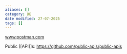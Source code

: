 ```yaml
---
aliases: []
category: DE
date modified: 27-07-2025
tags: []
---
```

www.postman.com

Public [[API]]s:
https://github.com/public-apis/public-apis
